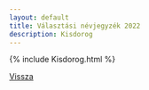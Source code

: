 ```yaml
---
layout: default
title: Választási névjegyzék 2022
description: Kisdorog
---
```


{% include Kisdorog.html %}

[Vissza](./)